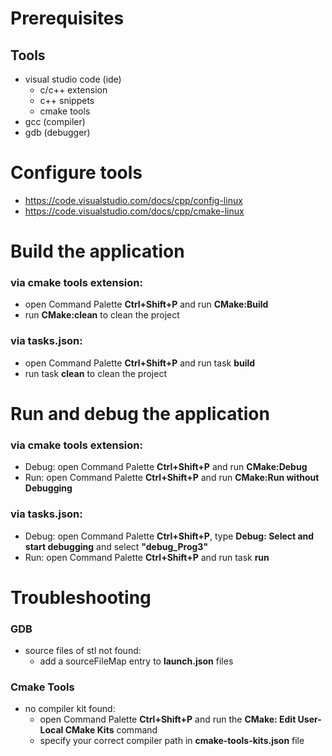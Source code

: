 # Prerequisites
## Tools
* visual studio code (ide)  
    * c/c++ extension
    * c++ snippets
    * cmake tools
* gcc (compiler)
* gdb (debugger)

# Configure tools
* https://code.visualstudio.com/docs/cpp/config-linux
* https://code.visualstudio.com/docs/cpp/cmake-linux

# Build the application
### via cmake tools extension:
* open Command Palette __Ctrl+Shift+P__ and run __CMake:Build__
* run __CMake:clean__ to clean the project 

### via tasks.json:
* open Command Palette __Ctrl+Shift+P__ and run task __build__
* run task __clean__ to clean the project

# Run and debug the application
### via cmake tools extension:
* Debug: open Command Palette __Ctrl+Shift+P__ and run __CMake:Debug__
* Run: open Command Palette __Ctrl+Shift+P__ and run __CMake:Run without Debugging__

### via tasks.json:
* Debug: open Command Palette __Ctrl+Shift+P__, type __Debug: Select and start debugging__ and select __\"debug_Prog3\"__
* Run: open Command Palette __Ctrl+Shift+P__ and run task __run__

# Troubleshooting
### GDB
* source files of stl not found:
    * add a sourceFileMap entry to __launch.json__ files
### Cmake Tools
* no compiler kit found:  
    * open Command Palette __Ctrl+Shift+P__  and run the __CMake: Edit User-Local CMake Kits__ command
    * specify your correct compiler path in __cmake-tools-kits.json__ file 